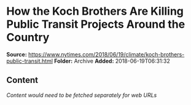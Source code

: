 # How the Koch Brothers Are Killing Public Transit Projects Around the Country

**Source:** https://www.nytimes.com/2018/06/19/climate/koch-brothers-public-transit.html
**Folder:** Archive
**Added:** 2018-06-19T06:31:32




## Content
*Content would need to be fetched separately for web URLs*
